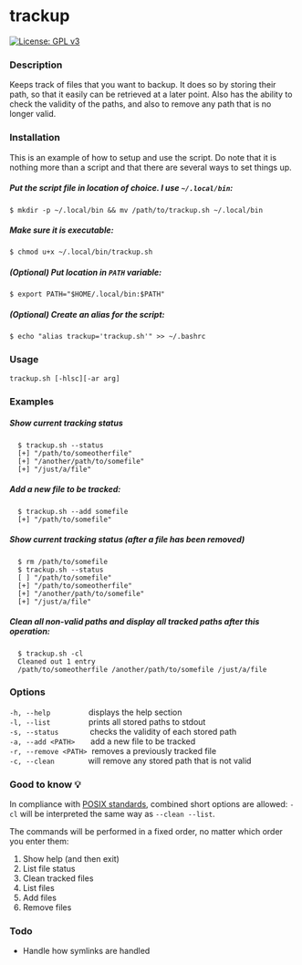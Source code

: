 # trackup

[![License: GPL v3](https://img.shields.io/badge/License-GPLv3-blue.svg)](https://www.gnu.org/licenses/gpl-3.0)

### Description

Keeps track of files that you want to backup. It does so by storing their path, so that it easily can be retrieved at a later point. Also has the ability to check the validity of the paths, and also to remove any path that is no longer valid.

### Installation

This is an example of how to setup and use the script. Do note that it is nothing more than a script and that there are several ways to set things up. 

##### Put the script file in location of choice. I use `~/.local/bin`:
````
$ mkdir -p ~/.local/bin && mv /path/to/trackup.sh ~/.local/bin
````

##### Make sure it is executable:
````
$ chmod u+x ~/.local/bin/trackup.sh
````

##### (Optional) Put location in `PATH` variable:
````
$ export PATH="$HOME/.local/bin:$PATH"
````

##### (Optional) Create an alias for the script:
````
$ echo "alias trackup='trackup.sh'" >> ~/.bashrc
````

### Usage
````
trackup.sh [-hlsc][-ar arg]
````
  
### Examples

##### Show current tracking status
````
  $ trackup.sh --status
  [+] "/path/to/someotherfile" 
  [+] "/another/path/to/somefile" 
  [+] "/just/a/file"
````

##### Add a new file to be tracked:
````
  $ trackup.sh --add somefile
  [+] "/path/to/somefile" 
````

##### Show current tracking status (after a file has been removed)
````
  $ rm /path/to/somefile
  $ trackup.sh --status
  [ ] "/path/to/somefile" 
  [+] "/path/to/someotherfile" 
  [+] "/another/path/to/somefile" 
  [+] "/just/a/file"
````

##### Clean all non-valid paths and display all tracked paths after this operation:
````
  $ trackup.sh -cl
  Cleaned out 1 entry
  /path/to/someotherfile /another/path/to/somefile /just/a/file
````

    
### Options

  `-h, --help`&nbsp;&nbsp;&nbsp;&nbsp;&nbsp;&nbsp;&nbsp;&nbsp;&nbsp;&nbsp;&nbsp;&nbsp;&nbsp;&nbsp;&nbsp;&nbsp;&nbsp;displays the help section  
  `-l, --list`&nbsp;&nbsp;&nbsp;&nbsp;&nbsp;&nbsp;&nbsp;&nbsp;&nbsp;&nbsp;&nbsp;&nbsp;&nbsp;&nbsp;&nbsp;&nbsp;&nbsp;prints all stored paths to stdout  
  `-s, --status`&nbsp;&nbsp;&nbsp;&nbsp;&nbsp;&nbsp;&nbsp;&nbsp;&nbsp;&nbsp;&nbsp;&nbsp;&nbsp;&nbsp;checks the validity of each stored path  
  `-a, --add <PATH>`&nbsp;&nbsp;&nbsp;&nbsp;&nbsp;&nbsp;&nbsp;add a new file to be tracked  
  `-r, --remove <PATH>`&nbsp;&nbsp;removes a previously tracked file  
  `-c, --clean`&nbsp;&nbsp;&nbsp;&nbsp;&nbsp;&nbsp;&nbsp;&nbsp;&nbsp;&nbsp;&nbsp;&nbsp;&nbsp;&nbsp;&nbsp;will remove any stored path that is not valid  
  
### Good to know 💡
In compliance with [POSIX standards](https://pubs.opengroup.org/onlinepubs/9699919799/basedefs/V1_chap12.html), combined short options are allowed: `-cl` will be interpreted the same way as `--clean --list`.

The commands will be performed in a fixed order, no matter which order you enter them:
1. Show help (and then exit)
2. List file status
3. Clean tracked files
4. List files
5. Add files
6. Remove files

### Todo
* Handle how symlinks are handled
